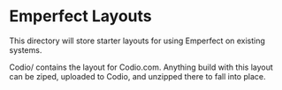 # Emperfect Layouts

This directory will store starter layouts for using Emperfect on existing systems.

Codio/ contains the layout for Codio.com.  Anything build with this layout can
be ziped, uploaded to Codio, and unzipped there to fall into place.
